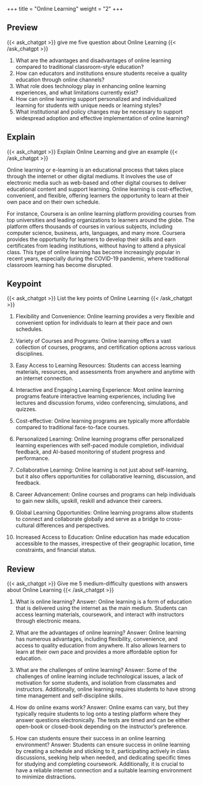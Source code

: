 +++
title = "Online Learning"
weight = "2"
+++
## Preview
{{< ask_chatgpt >}}
give me five question about Online Learning
{{< /ask_chatgpt >}}



1. What are the advantages and disadvantages of online learning compared to traditional classroom-style education? 
2. How can educators and institutions ensure students receive a quality education through online channels? 
3. What role does technology play in enhancing online learning experiences, and what limitations currently exist? 
4. How can online learning support personalized and individualized learning for students with unique needs or learning styles? 
5. What institutional and policy changes may be necessary to support widespread adoption and effective implementation of online learning?   

## Explain
{{< ask_chatgpt >}}
Explain Online Learning and give an example
{{< /ask_chatgpt >}}



Online learning or e-learning is an educational process that takes place through the internet or other digital mediums. It involves the use of electronic media such as web-based and other digital courses to deliver educational content and support learning. Online learning is cost-effective, convenient, and flexible, offering learners the opportunity to learn at their own pace and on their own schedule.

For instance, Coursera is an online learning platform providing courses from top universities and leading organizations to learners around the globe. The platform offers thousands of courses in various subjects, including computer science, business, arts, languages, and many more. Coursera provides the opportunity for learners to develop their skills and earn certificates from leading institutions, without having to attend a physical class. This type of online learning has become increasingly popular in recent years, especially during the COVID-19 pandemic, where traditional classroom learning has become disrupted.   

## Keypoint
{{< ask_chatgpt >}}
List the key points of Online Learning
{{< /ask_chatgpt >}}



1. Flexibility and Convenience: Online learning provides a very flexible and convenient option for individuals to learn at their pace and own schedules.

2. Variety of Courses and Programs: Online learning offers a vast collection of courses, programs, and certification options across various disciplines.

3. Easy Access to Learning Resources: Students can access learning materials, resources, and assessments from anywhere and anytime with an internet connection.

4. Interactive and Engaging Learning Experience: Most online learning programs feature interactive learning experiences, including live lectures and discussion forums, video conferencing, simulations, and quizzes.

5. Cost-effective: Online learning programs are typically more affordable compared to traditional face-to-face courses.

6. Personalized Learning: Online learning programs offer personalized learning experiences with self-paced module completion, individual feedback, and AI-based monitoring of student progress and performance.

7. Collaborative Learning: Online learning is not just about self-learning, but it also offers opportunities for collaborative learning, discussion, and feedback.

8. Career Advancement: Online courses and programs can help individuals to gain new skills, upskill, reskill and advance their careers.

9. Global Learning Opportunities: Online learning programs allow students to connect and collaborate globally and serve as a bridge to cross-cultural differences and perspectives.

10. Increased Access to Education: Online education has made education accessible to the masses, irrespective of their geographic location, time constraints, and financial status.   

## Review
{{< ask_chatgpt >}}
Give me 5 medium-difficulty questions with answers about Online Learning
{{< /ask_chatgpt >}}



1. What is online learning?
Answer: Online learning is a form of education that is delivered using the internet as the main medium. Students can access learning materials, coursework, and interact with instructors through electronic means.

2. What are the advantages of online learning?
Answer: Online learning has numerous advantages, including flexibility, convenience, and access to quality education from anywhere. It also allows learners to learn at their own pace and provides a more affordable option for education.

3. What are the challenges of online learning?
Answer: Some of the challenges of online learning include technological issues, a lack of motivation for some students, and isolation from classmates and instructors. Additionally, online learning requires students to have strong time management and self-discipline skills.

4. How do online exams work?
Answer: Online exams can vary, but they typically require students to log onto a testing platform where they answer questions electronically. The tests are timed and can be either open-book or closed-book depending on the instructor’s preference.

5. How can students ensure their success in an online learning environment?
Answer: Students can ensure success in online learning by creating a schedule and sticking to it, participating actively in class discussions, seeking help when needed, and dedicating specific times for studying and completing coursework. Additionally, it is crucial to have a reliable internet connection and a suitable learning environment to minimize distractions.   


